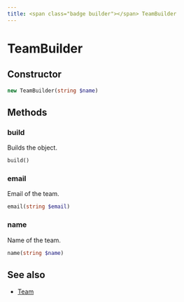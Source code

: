 ```yaml
---
title: <span class="badge builder"></span> TeamBuilder
---
```

# <span class="badge builder"></span> TeamBuilder

## Constructor

```php
new TeamBuilder(string $name)
```
## Methods

### <span class="badge object-method"></span> build

Builds the object.

```php
build()
```

### <span class="badge object-method"></span> email

Email of the team.

```php
email(string $email)
```

### <span class="badge object-method"></span> name

Name of the team.

```php
name(string $name)
```

## See also

 * <span class="badge object-type-class"></span> [Team](./object-Team.md)
